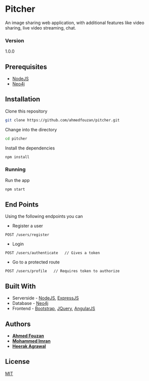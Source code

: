 # Pitcher

An image sharing web application, with additional features like video sharing, live video streaming, chat.

### Version
1.0.0

## Prerequisites

* [NodeJS](https://nodejs.org/)
* [Neo4j](https://neo4j.com/)

## Installation

Clone this repository

```bash
git clone https://github.com/ahmedfouzan/pitcher.git
```

Change into the directory

```bash
cd pitcher
```

Install the dependencies

```bash
npm install
```

### Running

Run the app

```bash
npm start
```

## End Points

Using the following endpoints you can

* Register a user

```
POST /users/register
```

* Login

```
POST /users/authenticate   // Gives a token
```

* Go to a protected route

```
POST /users/profile   // Requires token to authorize
```

## Built With

* Serverside - [NodeJS](https://nodejs.org/), [ExpressJS](http://expressjs.com/)
* Database - [Neo4j](https://neo4j.com/)
* Frontend - [Bootstrap](https://getbootstrap.com/), [JQuery](https://jquery.com/), [AngularJS](http://angularjs.org/)

## Authors

* [**Ahmed Fouzan**](https://github.com/ahmedfouzan)
* [**Mohammed Imran**](https://github.com/imran-14)
* [**Heerak Agrawal**](https://github.com/heerak23)

## License

[MIT](http://opensource.org/licenses/MIT)